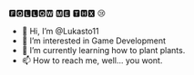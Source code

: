  🅵🆀🅻🅻🆀🆆 🅼🅴 🆃🅷🆇 😢
 
- 👋 Hi, I’m @Lukasto11
- 👀 I’m interested in Game Development
- 🌱 I’m currently learning how to plant plants.
- 📫 How to reach me, well... you wont.
